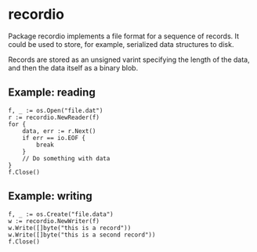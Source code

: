 # recordio

Package recordio implements a file format for a sequence of
records. It could be used to store, for example, serialized
data structures to disk.

Records are stored as an unsigned varint specifying the
length of the data, and then the data itself as a binary blob.

## Example: reading
	f, _ := os.Open("file.dat")
	r := recordio.NewReader(f)
	for {
		data, err := r.Next()
		if err == io.EOF {
			break
		}
		// Do something with data
	}
	f.Close()

## Example: writing
	f, _ := os.Create("file.data")
	w := recordio.NewWriter(f)
	w.Write([]byte("this is a record"))
	w.Write([]byte("this is a second record"))
	f.Close()
